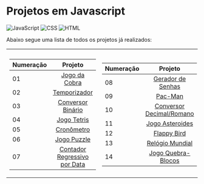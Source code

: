 # Projetos em Javascript

![JavaScript](https://img.shields.io/badge/JavaScript-yellow?style=for-the-badge&logo=javascript&logoColor=white)
![CSS](https://img.shields.io/badge/CSS-royalblue?style=for-the-badge&logo=css&logoColor=white)
![HTML](https://img.shields.io/badge/HTML-orange?style=for-the-badge&logo=html5&logoColor=white)

Abaixo segue uma lista de todos os projetos já realizados:

<table>
  <tr><th></th><th></th></tr>
  <tr><td>

| Numeração |                                  Projeto                                               |
| --- | :------------------------------------------------------------------------------------------: |
| 01   |    [Jogo da Cobra](https://raissa-yoshioka.github.io/projetos-javascript/projetos/01-jogo-da-cobra/)                     |
| 02   |    [Temporizador](https://raissa-yoshioka.github.io/projetos-javascript/projetos/02-temporizador/)                     |
| 03   |    [Conversor Binário](https://raissa-yoshioka.github.io/projetos-javascript/projetos/03-conversor-binario/)                     |
| 04   |    [Jogo Tetris](https://raissa-yoshioka.github.io/projetos-javascript/projetos/04-tetris/)                     |
| 05   |    [Cronômetro](https://raissa-yoshioka.github.io/projetos-javascript/projetos/05-cronometro/)                     |
| 06   |    [Jogo Puzzle](https://raissa-yoshioka.github.io/projetos-javascript/projetos/06-jogo-puzzle/)                     |
| 07   |    [Contador Regressivo por Data](https://raissa-yoshioka.github.io/projetos-javascript/projetos/07-contador-regressivo-por-data/)                     |

 </td><td>

 | Numeração |                                  Projeto                                               |
| --- | :------------------------------------------------------------------------------------------: |
| 08   |    [Gerador de Senhas](https://raissa-yoshioka.github.io/projetos-javascript/projetos/08-gerador-senhas/)                     |
| 09   |    [Pac-Man](https://raissa-yoshioka.github.io/projetos-javascript/projetos/09-pacman/)                     |
| 10   |    [Conversor Decimal/Romano](https://raissa-yoshioka.github.io/projetos-javascript/projetos/10-conversor-decimal-romano/)                     |
| 11   |    [Jogo Asteroides](https://raissa-yoshioka.github.io/projetos-javascript/projetos/11-jogo-asteroides/)                     |
| 12   |    [Flappy Bird](https://raissa-yoshioka.github.io/projetos-javascript/projetos/12-flappy-bird/)                     |
| 13   |    [Relógio Mundial](https://raissa-yoshioka.github.io/projetos-javascript/projetos/13-relogio-mundial/)                     |
| 14   |    [Jogo Quebra-Blocos](https://raissa-yoshioka.github.io/projetos-javascript/projetos/14-jogo-quebra-blocos/)                     |
